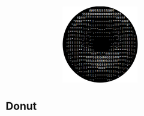 <h1 align="center">
  <img src="https://github.com/TylerMoser/Donut/blob/master/donut.png" alt="App Icon" width="200">
  <br>
</h1>

# Donut
